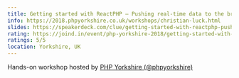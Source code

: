 ```yaml
---
title: Getting started with ReactPHP – Pushing real-time data to the browser
info: https://2018.phpyorkshire.co.uk/workshops/christian-luck.html
slides: https://speakerdeck.com/clue/getting-started-with-reactphp-pushing-real-time-data-to-the-browser-phpyorkshire
rating: https://joind.in/event/php-yorkshire-2018/getting-started-with-reactphp--pushing-real-time-data-to-the-browser
ratings: 5/5
location: Yorkshire, UK
---
```

Hands-on workshop hosted by <a href="https://www.phpyorkshire.co.uk/">PHP Yorkshire (@phpyorkshire)</a>
